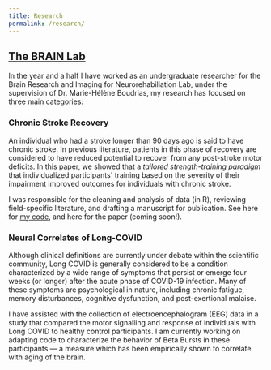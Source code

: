 ```yaml
---
title: Research
permalink: /research/
---
```

## [The BRAIN Lab](https://boudriaslab.com/)

In the year and a half I have worked as an undergraduate researcher for the Brain Research and Imaging 
for Neurorehabiliation Lab, under the supervision of Dr. Marie-Hélène Boudrias, my research has focused on three main
categories:

### Chronic Stroke Recovery
An individual who had a stroke longer than 90 days ago is said to have chronic stroke. In previous literature, patients 
in this phase of recovery are considered to have reduced potential to recover from any post-stroke motor deficits.
In this paper, we showed that a *tailored strength-training paradigm* that individualized participants' training based 
on the severity of their impairment improved outcomes for individuals with chronic stroke. 

I was responsible for the cleaning and analysis of data (in R), reviewing field-specific literature, and drafting a 
manuscript for publication. See here for [my code](https://github.com/yshahzad/TST-Longitudinal-BRAIN), and here for the paper (coming soon!).

### Neural Correlates of Long-COVID
Although clinical definitions are currently under debate within the scientific community, Long COVID is 
generally considered to be a condition characterized by a wide range of symptoms that persist or emerge four weeks 
(or longer) after the acute phase of COVID-19 infection. Many of these symptoms are psychological in nature, including 
chronic fatigue, memory disturbances, cognitive dysfunction, and post-exertional malaise. 

I have assisted with the collection of electroencephalogram (EEG) data in a study that compared the motor signalling 
and response of individuals with Long COVID to healthy control participants. I am currently working on adapting code
to characterize the behavior of Beta Bursts in these participants — a measure which has been empirically shown to
correlate with aging of the brain.
